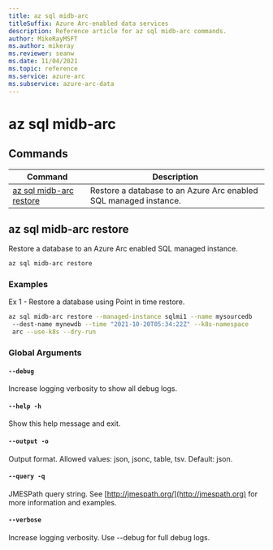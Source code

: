 ```yaml
---
title: az sql midb-arc
titleSuffix: Azure Arc-enabled data services
description: Reference article for az sql midb-arc commands.
author: MikeRayMSFT
ms.author: mikeray
ms.reviewer: seanw
ms.date: 11/04/2021
ms.topic: reference
ms.service: azure-arc
ms.subservice: azure-arc-data
---
```


# az sql midb-arc
## Commands
| Command | Description|
| --- | --- |
[az sql midb-arc restore](#az-sql-midb-arc-restore) | Restore a database to an Azure Arc enabled SQL managed instance.
## az sql midb-arc restore
Restore a database to an Azure Arc enabled SQL managed instance.
```bash
az sql midb-arc restore 
```
### Examples
Ex 1 - Restore a database using Point in time restore.
```bash
az sql midb-arc restore --managed-instance sqlmi1 --name mysourcedb
 --dest-name mynewdb --time "2021-10-20T05:34:22Z" --k8s-namespace
 arc --use-k8s --dry-run
```
### Global Arguments
#### `--debug`
Increase logging verbosity to show all debug logs.
#### `--help -h`
Show this help message and exit.
#### `--output -o`
Output format.  Allowed values: json, jsonc, table, tsv.  Default: json.
#### `--query -q`
JMESPath query string. See [http://jmespath.org/](http://jmespath.org) for more information and examples.
#### `--verbose`
Increase logging verbosity. Use --debug for full debug logs.
